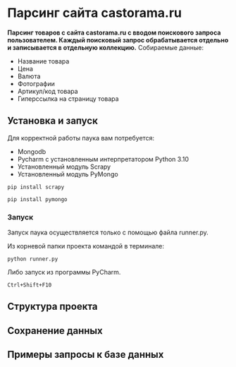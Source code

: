 <h1>Парсинг сайта castorama.ru</h1>
<strong>Парсинг товаров с сайта castorama.ru с вводом поискового запроса пользователем. Каждый поисковый запрос обрабатывается отдельно и записывается в отдельную коллекцию.</strong>
Собираемые данные:
<ul>
	<li>Название товара</li>
	<li>Цена</li>
	<li>Валюта</li>
	<li>Фотографии</li>
	<li>Артикул/код товара</li>
	<li>Гиперссылка на страницу товара</li>
</ul>

## Установка и запуск

Для корректной работы паука вам потребуется:
<ul>
	<li>Mongodb</li>
	<li>Pycharm с установленным интерпретатором Python 3.10</li>
	<li>Установленный модуль Scrapy</li>
	<li>Установленный модуль PyMongo</li>
</ul> 


```pip install scrapy```

```pip install pymongo```

### Запуск
Запуск паука осуществляется только с помощью файла runner.py.

Из корневой папки проекта командой в терминале:

```python runner.py```

Либо запуск из программы PyCharm.

```Ctrl+Shift+F10```

## Структура проекта


## Сохранение данных


## Примеры запросы к базе данных


